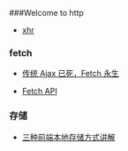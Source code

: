 ###Welcome to http

- [xhr](http://javascript.ruanyifeng.com/bom/ajax.html)


### fetch

- [传统 Ajax 已死，Fetch 永生](https://github.com/camsong/blog/issues/2)

- [Fetch API](https://developer.mozilla.org/zh-CN/docs/Web/API/Fetch_API/Using_Fetch)

### 存储

- [三种前端本地存储方式讲解](http://mp.weixin.qq.com/s/dnobWOywJanknkGQVurEaw)
